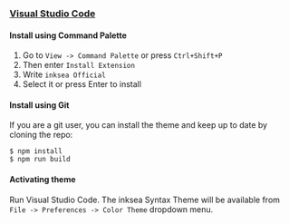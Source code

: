 ### [Visual Studio Code](https://code.visualstudio.com/)

#### Install using Command Palette

1.  Go to `View -> Command Palette` or press `Ctrl+Shift+P`
2.  Then enter `Install Extension`
3.  Write `inksea Official`
4.  Select it or press Enter to install

#### Install using Git

If you are a git user, you can install the theme and keep up to date by cloning the repo:

    $ npm install
    $ npm run build

#### Activating theme

Run Visual Studio Code. The inksea Syntax Theme will be available from `File -> Preferences -> Color Theme` dropdown menu.
